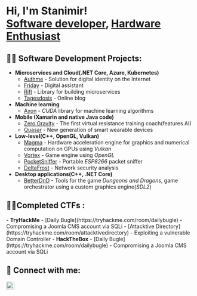 <h1>Hi, I'm Stanimir! <br/><a href="https://github.com/r46narok">Software developer</a>, <a href="https://www.linkedin.com/in/stanimir-kolev-60984a227/">Hardware Enthusiast</a>

<h2>👨‍💻 Software Development Projects:</h2>

- <b>Microservices and Cloud(.NET Core, Azure, Kubernetes)</b>
  - [Authme](https://github.com/r46narok/AuthMe) - Solution for digital identity on the Internet
  - [Friday](https://github.com/r46narok/Friday) - Digital assistant
  - [Rift](https://github.com/r46narok/Rift) - Library for building microservices
  - [Tagesdosis](https://github.com/batmitio/tagesdosis) - Online blog
- <b>Machine learning</b>
  - [Axon](https://github.com/r46narok/axon) - *CUDA* library for machine learning algorithms 
- <b>Mobile (Xamarin and native Java code)</b>
  - [Zero Gravity](https://github.com/r46narok/zerogravity) - The first virtual resistance training coach(features AI)
  - [Quasar](https://github.com/r46narok/quasar) - New generation of smart wearable devices
- <b>Low-level(C++, OpenGL, Vulkan)</b>
  - [Magma](https://github.com/r46narok/magma) - Hardware acceleration engine for graphics and numerical computation on GPUs using *Vulkan*
  - [Vortex](https://github.com/r46narok/vortex) - Game engine using *OpenGL*
  - [PocketSniffer](https://github.com/r46narok/pocketsniffer) - Portable *ESP8266* packet sniffer
  - [DeltaFrost](https://github.com/r46narok/deltafrost) - Network security analysis
- <b>Desktop applications(C++, .NET Core)</b>
  - [BetterDnD](https://github.com/r46narok/better-dnd) - Tools for the game *Dungeons and Dragons*, game orchestrator using a custom graphics engine(*SDL2*)
<h2>🐱‍💻Completed CTFs :</h2>
- <b>TryHackMe</b>
  - [Daily Bugle](https://tryhackme.com/room/dailybugle) - Compromising a Joomla CMS account via SQLi
  - [Attacktive Directory](https://tryhackme.com/room/attacktivedirectory) - Exploiting a vulnerable Domain Controller
- <b>HackTheBox</b>
  - [Daily Bugle](https://tryhackme.com/room/dailybugle) - Compromising a Joomla CMS account via SQLi

<h2>🤳 Connect with me:</h2>


[<img align="left" alt="Stanimir Kolev| LinkedIn" width="22px" src="https://cdn.jsdelivr.net/npm/simple-icons@v3/icons/linkedin.svg" />][linkedin]

[linkedin]: https://www.linkedin.com/in/stanimir-kolev-60984a227/

